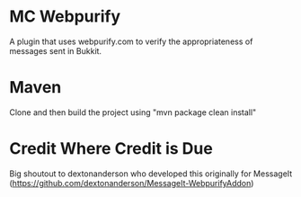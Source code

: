 # MC Webpurify
A plugin that uses webpurify.com to verify the appropriateness of messages sent in Bukkit.

# Maven
Clone and then build the project using "mvn package clean install"

# Credit Where Credit is Due
Big shoutout to dextonanderson who developed this originally for MessageIt (https://github.com/dextonanderson/MessageIt-WebpurifyAddon)